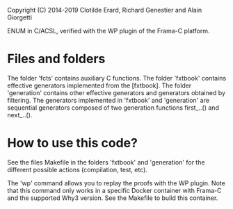 Copyright (C) 2014-2019 Clotilde Erard, Richard Genestier and Alain Giorgetti

ENUM in C/ACSL, verified with the WP plugin of the Frama-C platform.

Files and folders
=================

The folder 'fcts' contains auxiliary C functions. The folder 'fxtbook' 
contains effective generators implemented from the [fxtbook]. The folder 
'generation' contains other effective generators and generators obtained by 
filtering. The generators implemented in 'fxtbook' and 'generation' are 
sequential generators composed of two generation functions first_..() and 
next_..().

How to use this code?
=====================

See the files Makefile in the folders 'fxtbook' and 'generation' for the different 
possible actions (compilation, test, etc).

The 'wp' command allows you to replay the proofs with the WP plugin. 
Note that this command only works in a specific Docker container with Frama-C 
and the supported Why3 version. See the Makefile to build this container.